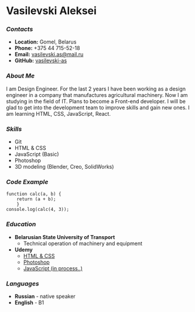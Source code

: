 # Vasilevski Aleksei #

### *Contacts* ###

- **Location:** Gomel, Belarus
- **Phone:** +375 44 715-52-18
- **Email:** vasilevski.as@mail.ru
- **GitHub:** [vasilevski-as](https://github.com/vasilevski-as)

### *About Me* ###

I am Design Engineer.
For the last 2 years I have been working as a design engineer in a company that manufactures agricultural machinery.
Now I am studying in the field of IT. Plans to become a Front-end developer. I will be glad to get into the development team to improve skills and gain new ones. I am learning HTML, CSS, JavaScript, React.

### *Skills* ###

- Git
- HTML & CSS
- JavaScript (Basic)
- Photoshop
- 3D modeling (Blender, Creo, SolidWorks)

### *Code Example* ###

```
function calc(a, b) {
    return (a + b);
    }
console.log(calc(4, 3));
```

### *Education* ###

- **Belarusian State University of Transport**
  - Technical operation of machinery and equipment
- **Udemy**
  - [HTML & CSS](https://www.udemy.com/course/webdeveloper/)
  - [Photoshop](https://www.udemy.com/course/photoshop-2021-f/)
  - [JavaScript (in process..)](https://www.udemy.com/course/javascript_full/)

### *Languages* ###

- **Russian** - native speaker
- **English** - B1
